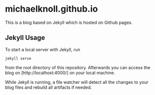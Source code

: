 michaelknoll.github.io
======================

This is a blog based on Jekyll which is hosted on Github pages.


Jekyll Usage
------------

To start a local server with Jekyll, run

    jekyll serve

from the root directory of this repository. Afterwards you can access the blog on [http://localhost:4000/] on your local machine.

While Jekyll is running, a file watcher will detect all the changes to your blog files and rebuild all artifacts if needed.
